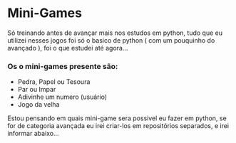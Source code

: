 # Mini-Games
 Só treinando antes de avançar mais nos estudos em python, tudo que eu utilizei nesses jogos foi só o basico de python ( com um pouquinho do avançado ), foi o que estudei até agora...
 
 ### Os o mini-games presente são:
 
 * Pedra, Papel ou Tesoura
 * Par ou Impar
 * Adivinhe um numero (usuário)
 * Jogo da velha

Estou pensando em quais mini-game sera possivel eu fazer em python, se for de categoria avançada eu irei criar-los em repositórios separados, e irei informar abaixo...
